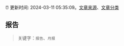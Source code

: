 :alarm_clock: 更新时间: 2024-03-11 05:35:09。[文章来源](/README.md)、[文章分类](/TAGS.md)

## 报告


> 关键字：`报告`、`月报`



